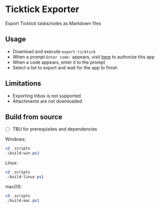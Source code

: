 # Ticktick Exporter

Export Ticktick tasks/notes as Markdown files

## Usage

- Download and execute `export-ticktick`
- When a prompt `Enter code:` appears, visit [here](https://ticktick.com/oauth/authorize?scope=tasks:read&client_id=L3kCTCHx8Nyw982O4x&response_type=code) to authorize this app
- When a code appears, enter it to the prompt
- Select a list to export and wait for the app to finish

## Limitations

- Exporting Inbox is not supported
- Attachments are not downloaded

## Build from source

- [ ] TBU for prerequisites and dependencies

Windows:

```powershell
cd _scripts
.\build-win.ps1
```
Linux:

```powershell
cd _scripts
./build-linux.ps1
```

macOS:

```powershell
cd _scripts
./build-mac.ps1
```
